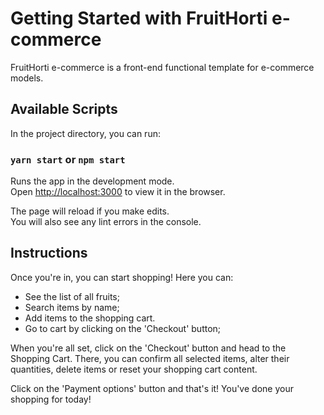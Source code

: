 # Getting Started with FruitHorti e-commerce

FruitHorti e-commerce is a front-end functional template for e-commerce models.

## Available Scripts

In the project directory, you can run:

### `yarn start` or `npm start`

Runs the app in the development mode.\
Open [http://localhost:3000](http://localhost:3000) to view it in the browser.

The page will reload if you make edits.\
You will also see any lint errors in the console.

## Instructions

Once you're in, you can start shopping! Here you can: 

- See the list of all fruits;
- Search items by name;
- Add items to the shopping cart.
- Go to cart by clicking on the 'Checkout' button;

When you're all set, click on the 'Checkout' button and head to the Shopping Cart.
There, you can confirm all selected items, alter their quantities, delete items or reset your shopping cart content.

Click on the 'Payment options' button and that's 
it! You've done your shopping for today!